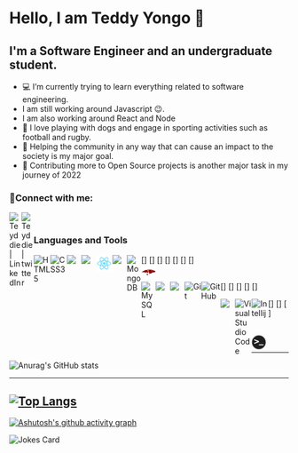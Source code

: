 # Hello, I am Teddy Yongo 👋

## I'm a Software Engineer and an undergraduate student.

- 💻 I’m currently trying to learn everything related to software engineering.
-    I am still working around Javascript 😉.
-    I am also working around React and Node
- 💓 I love playing with dogs and engage in sporting activities such as football and rugby.
- 👯 Helping the community in any way that can cause an impact to the society is my major goal.
- 🥅 Contributing more to Open Source projects is another major task in my journey of 2022

### 📱Connect with me:


[<img align="left" alt="Teyddie | LinkedIn" width="22px" src="https://cdn.jsdelivr.net/npm/simple-icons@v3/icons/linkedin.svg" />][linkedin]

[<img align="left" alt="Teyddie | twitter" width="22px" src="https://cdn.jsdelivr.net/npm/simple-icons@v3/icons/twitter.svg" />][twitter]

<br />



### Languages and Tools

[<img align="left" alt="HTML5" width="30px" src="https://www.svgrepo.com/show/353884/html-5.svg" />]
[<img align="left" alt="CSS3" width="30px" src="https://www.svgrepo.com/show/353623/css-3.svg" />]
[<img align="left" width="26px" src="https://www.svgrepo.com/show/373705/js-official.svg" />]
[<img align="left" width="26px" src="https://www.svgrepo.com/show/374118/tailwind.svg" />]
[<img align="left" alt="React" width="30px" src="https://raw.githubusercontent.com/github/explore/80688e429a7d4ef2fca1e82350fe8e3517d3494d/topics/react/react.png" />]
[<img align="left" width="26px" src="https://www.svgrepo.com/show/354118/nodejs.svg" />]
[<img align="left" alt="MongoDB" width="26px" src="https://www.svgrepo.com/show/331488/mongodb.svg" />]
<code>
<img align="left" width="26px" src="https://raw.githubusercontent.com/github/explore/80688e429a7d4ef2fca1e82350fe8e3517d3494d/topics/mongoose/mongoose.png" />
</code>

[<img align="left" alt="MySQL" width="26px" src="https://www.svgrepo.com/show/303251/mysql-logo.svg" />]
[<img align="left" width="26px" src="https://www.svgrepo.com/show/373482/c.svg" />]
[<img align="left" width="26px" src="https://www.svgrepo.com/show/184143/java.svg" />]
[<img align="left" alt="Git" width="30px" src="https://www.svgrepo.com/show/373623/git.svg" />]
[<img align="left" alt="GitHub" width="35px" src="https://www.svgrepo.com/show/312259/github.svg" />]

[<img align="left" width="26px" src="https://www.svgrepo.com/show/354202/postman-icon.svg" />]
[<img align="left" alt="Visual Studio Code" width="30px" src="https://www.svgrepo.com/show/354522/visual-studio-code.svg" />]
[<img align="left" alt="Intellij" width="30px" src="https://www.svgrepo.com/show/353906/intellij-idea.svg" />]

<code>
<img align="left" alt="Terminal" width="26px" src="https://raw.githubusercontent.com/github/explore/80688e429a7d4ef2fca1e82350fe8e3517d3494d/topics/terminal/terminal.png" />
</code>

-----

![Anurag's GitHub stats](https://github-readme-stats.vercel.app/api?username=YTeyddie22&show_icons=true&theme=blue-green)

---
[![Top Langs](https://github-readme-stats.vercel.app/api/top-langs/?username=YTeyddie22&layout=compact&theme=blue-green)](https://github.com/YTeyddie22/github-readme-stats)
---

[![Ashutosh's github activity graph](https://activity-graph.herokuapp.com/graph?username=YTeyddie22&theme=dracula)](https://github.com/github22/github-readme-activity-graph)

![Jokes Card](https://readme-jokes.vercel.app/api)







[linkedin]: https://www.linkedin.com/in/teddy-yongo-4181111b1/
[twitter]:https://twitter.com/YTeyddie22
